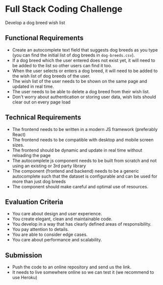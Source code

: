 # Full Stack Coding Challenge

Develop a dog breed wish list

## Functional Requirements
- Create an autocomplete text field that suggests dog breeds as you type (you can find the initial list of dog breeds in `dog-breeds.csv`).
- If a dog breed which the user entered does not exist yet, it will need to be added to the list so other users can find it too.
- When the user selects or enters a dog breed, it will need to be added to the wish list of dog breeds of the user.
- The wish list of the user needs to be shown on the same page and updated in real time.
- The user needs to be able to delete a dog breed from their wish list.
- Don't worry about authentication or storing user data, wish lists should clear out on every page load

## Technical Requirements
- The frontend needs to be written in a modern JS framework (preferably React)
- The frontend needs to be compatible with desktop and mobile screen sizes.
- The frontend should be dynamic and update in real time without reloading the page
- The autocomplete js component needs to be built from scratch and not using an existing or 3rd party library
- The component (frontend and backend) needs to be a generic autocomplete such that the dataset is configurable and can be used for more than just dog breeds
- The component should make careful and optimal use of resources.

## Evaluation Criteria
- You care about design and user experience.
- You create elegant, clean and maintainable code.
- You develop in a way that has clearly defined areas of responsibility.
- You pay attention to details.
- You are able to consider edge cases.
- You care about performance and scalability.

## Submission
- Push the code to an online repository and send us the link.
- It needs to live somewhere online so we can test it (we recommend to use Heroku)

